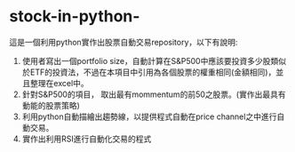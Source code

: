 # stock-in-python-
這是一個利用python實作出股票自動交易repository，以下有說明:
1. 使用者寫出一個portfolio size，自動計算在S&P500中應該要投資多少股類似於ETF的投資法，不過在本項目中引用為各個股票的權重相同(金額相同)，並且整理在excel中。
2. 針對S&P500的項目， 取出最有mommentum的前50之股票。(實作出最具有動能的股票策略)
3. 利用python自動描繪出趨勢線，以提供程式自動在price channel之中進行自動交易。
4. 實作出利用RSI進行自動化交易的程式
